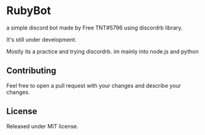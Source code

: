 # RubyBot
a simple discord bot made by Free TNT#5796 using discordrb library.

It's still under development.

Mostly its a practice and trying discordrb.
im mainly into node.js and python

## Contributing
Feel free to open a pull request with your changes and describe your changes.

## License
Released under MIT license.